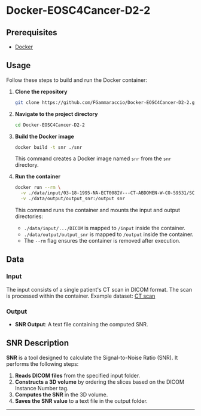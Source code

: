 # Docker-EOSC4Cancer-D2-2

## Prerequisites
* [Docker](https://www.docker.com/) 

## Usage
Follow these steps to build and run the Docker container:

1. **Clone the repository**
   ```sh
   git clone https://github.com/FGammaraccio/Docker-EOSC4Cancer-D2-2.git
   ```

2. **Navigate to the project directory**
   ```sh
   cd Docker-EOSC4Cancer-D2-2
   ```

3. **Build the Docker image**
   ```sh
   docker build -t snr ./snr
   ```
   This command creates a Docker image named `snr` from the `snr` directory.

4. **Run the container**
   ```sh
   docker run --rm \
     -v ./data/input/03-18-1995-NA-ECT008IV---CT-ABDOMEN-W-CO-59531/SCANS/2/DICOM:/input \
     -v ./data/output/output_snr:/output snr
   ```
   This command runs the container and mounts the input and output directories:
   - `./data/input/.../DICOM` is mapped to `/input` inside the container.
   - `./data/output/output_snr` is mapped to `/output` inside the container.
   - The `--rm` flag ensures the container is removed after execution.

## Data

### Input
The input consists of a single patient's CT scan in DICOM format. The scan is processed within the container.
Example dataset: [CT scan](https://xnat.health-ri.nl/app/action/DisplayItemAction/search_element/xnat%3ActSessionData/search_field/xnat%3ActSessionData.ID/search_value/BMIAXNAT_E87500/popup/false/project/eosc4cancer_tcga_coad)

### Output
- **SNR Output**: A text file containing the computed SNR.

## SNR Description
**SNR** is a tool designed to calculate the Signal-to-Noise Ratio (SNR). It performs the following steps:

1. **Reads DICOM files** from the specified input folder.
2. **Constructs a 3D volume** by ordering the slices based on the DICOM Instance Number tag.
3. **Computes the SNR** in the 3D volume.
4. **Saves the SNR value** to a text file in the output folder.




---



